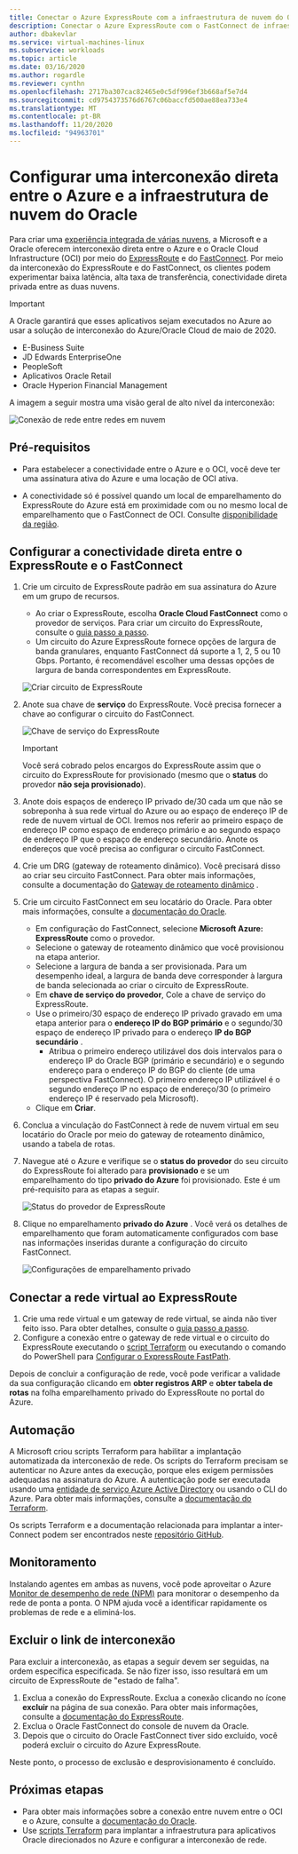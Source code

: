 ```yaml
---
title: Conectar o Azure ExpressRoute com a infraestrutura de nuvem do Oracle | Microsoft Docs
description: Conectar o Azure ExpressRoute com o FastConnect de infraestrutura de nuvem da Oracle (OCI) para habilitar soluções de aplicativos Oracle entre nuvem
author: dbakevlar
ms.service: virtual-machines-linux
ms.subservice: workloads
ms.topic: article
ms.date: 03/16/2020
ms.author: rogardle
ms.reviewer: cynthn
ms.openlocfilehash: 2717ba307cac82465e0c5df996ef3b668af5e7d4
ms.sourcegitcommit: cd9754373576d6767c06baccfd500ae88ea733e4
ms.translationtype: MT
ms.contentlocale: pt-BR
ms.lasthandoff: 11/20/2020
ms.locfileid: "94963701"
---
```

# <a name="set-up-a-direct-interconnection-between-azure-and-oracle-cloud-infrastructure"></a>Configurar uma interconexão direta entre o Azure e a infraestrutura de nuvem do Oracle  

Para criar uma [experiência integrada de várias nuvens](oracle-oci-overview.md), a Microsoft e a Oracle oferecem interconexão direta entre o Azure e o Oracle Cloud Infrastructure (OCI) por meio do [ExpressRoute](../../../expressroute/expressroute-introduction.md) e do [FastConnect](https://docs.cloud.oracle.com/iaas/Content/Network/Concepts/fastconnectoverview.htm). Por meio da interconexão do ExpressRoute e do FastConnect, os clientes podem experimentar baixa latência, alta taxa de transferência, conectividade direta privada entre as duas nuvens.

> [!IMPORTANT]
> A Oracle garantirá que esses aplicativos sejam executados no Azure ao usar a solução de interconexão do Azure/Oracle Cloud de maio de 2020.
> * E-Business Suite
> * JD Edwards EnterpriseOne
> * PeopleSoft
> * Aplicativos Oracle Retail
> * Oracle Hyperion Financial Management

A imagem a seguir mostra uma visão geral de alto nível da interconexão:

![Conexão de rede entre redes em nuvem](media/configure-azure-oci-networking/azure-oci-connect.png)

## <a name="prerequisites"></a>Pré-requisitos

* Para estabelecer a conectividade entre o Azure e o OCI, você deve ter uma assinatura ativa do Azure e uma locação de OCI ativa.

* A conectividade só é possível quando um local de emparelhamento do ExpressRoute do Azure está em proximidade com ou no mesmo local de emparelhamento que o FastConnect de OCI. Consulte [disponibilidade da região](oracle-oci-overview.md#region-availability).

## <a name="configure-direct-connectivity-between-expressroute-and-fastconnect"></a>Configurar a conectividade direta entre o ExpressRoute e o FastConnect

1. Crie um circuito de ExpressRoute padrão em sua assinatura do Azure em um grupo de recursos. 
    * Ao criar o ExpressRoute, escolha **Oracle Cloud FastConnect** como o provedor de serviços. Para criar um circuito do ExpressRoute, consulte o [guia passo a passo](../../../expressroute/expressroute-howto-circuit-portal-resource-manager.md).
    * Um circuito do Azure ExpressRoute fornece opções de largura de banda granulares, enquanto FastConnect dá suporte a 1, 2, 5 ou 10 Gbps. Portanto, é recomendável escolher uma dessas opções de largura de banda correspondentes em ExpressRoute.

    ![Criar circuito de ExpressRoute](media/configure-azure-oci-networking/exr-create-new.png)
1. Anote sua chave de **serviço** do ExpressRoute. Você precisa fornecer a chave ao configurar o circuito do FastConnect.

    ![Chave de serviço do ExpressRoute](media/configure-azure-oci-networking/exr-service-key.png)

    > [!IMPORTANT]
    > Você será cobrado pelos encargos do ExpressRoute assim que o circuito do ExpressRoute for provisionado (mesmo que o **status** do provedor **não seja provisionado**).

1. Anote dois espaços de endereço IP privado de/30 cada um que não se sobreponha à sua rede virtual do Azure ou ao espaço de endereço IP de rede de nuvem virtual de OCI. Iremos nos referir ao primeiro espaço de endereço IP como espaço de endereço primário e ao segundo espaço de endereço IP que o espaço de endereço secundário. Anote os endereços que você precisa ao configurar o circuito FastConnect.
1. Crie um DRG (gateway de roteamento dinâmico). Você precisará disso ao criar seu circuito FastConnect. Para obter mais informações, consulte a documentação do [Gateway de roteamento dinâmico](https://docs.cloud.oracle.com/iaas/Content/Network/Tasks/managingDRGs.htm) .
1. Crie um circuito FastConnect em seu locatário do Oracle. Para obter mais informações, consulte a [documentação do Oracle](https://docs.cloud.oracle.com/iaas/Content/Network/Concepts/azure.htm).
  
    * Em configuração do FastConnect, selecione **Microsoft Azure: ExpressRoute** como o provedor.
    * Selecione o gateway de roteamento dinâmico que você provisionou na etapa anterior.
    * Selecione a largura de banda a ser provisionada. Para um desempenho ideal, a largura de banda deve corresponder à largura de banda selecionada ao criar o circuito de ExpressRoute.
    * Em **chave de serviço do provedor**, Cole a chave de serviço do ExpressRoute.
    * Use o primeiro/30 espaço de endereço IP privado gravado em uma etapa anterior para o **endereço IP do BGP primário** e o segundo/30 espaço de endereço IP privado para o endereço **IP do BGP secundário** .
        * Atribua o primeiro endereço utilizável dos dois intervalos para o endereço IP do Oracle BGP (primário e secundário) e o segundo endereço para o endereço IP do BGP do cliente (de uma perspectiva FastConnect). O primeiro endereço IP utilizável é o segundo endereço IP no espaço de endereço/30 (o primeiro endereço IP é reservado pela Microsoft).
    * Clique em **Criar**.
1. Conclua a vinculação do FastConnect à rede de nuvem virtual em seu locatário do Oracle por meio do gateway de roteamento dinâmico, usando a tabela de rotas.
1. Navegue até o Azure e verifique se o **status do provedor** do seu circuito do ExpressRoute foi alterado para **provisionado** e se um emparelhamento do tipo **privado do Azure** foi provisionado. Este é um pré-requisito para as etapas a seguir.

    ![Status do provedor de ExpressRoute](media/configure-azure-oci-networking/exr-provider-status.png)
1. Clique no emparelhamento **privado do Azure** . Você verá os detalhes de emparelhamento que foram automaticamente configurados com base nas informações inseridas durante a configuração do circuito FastConnect.

    ![Configurações de emparelhamento privado](media/configure-azure-oci-networking/exr-private-peering.png)

## <a name="connect-virtual-network-to-expressroute"></a>Conectar a rede virtual ao ExpressRoute

1. Crie uma rede virtual e um gateway de rede virtual, se ainda não tiver feito isso. Para obter detalhes, consulte o [guia passo a passo](../../../expressroute/expressroute-howto-add-gateway-portal-resource-manager.md).
1. Configure a conexão entre o gateway de rede virtual e o circuito do ExpressRoute executando o [script Terraform](https://github.com/microsoft/azure-oracle/tree/master/InterConnect-2) ou executando o comando do PowerShell para [Configurar o ExpressRoute FastPath](../../../expressroute/expressroute-howto-linkvnet-arm.md#configure-expressroute-fastpath).

Depois de concluir a configuração de rede, você pode verificar a validade da sua configuração clicando em **obter registros ARP** e **obter tabela de rotas** na folha emparelhamento privado do ExpressRoute no portal do Azure.

## <a name="automation"></a>Automação

A Microsoft criou scripts Terraform para habilitar a implantação automatizada da interconexão de rede. Os scripts do Terraform precisam se autenticar no Azure antes da execução, porque eles exigem permissões adequadas na assinatura do Azure. A autenticação pode ser executada usando uma [entidade de serviço Azure Active Directory](../../../active-directory/develop/app-objects-and-service-principals.md#service-principal-object) ou usando o CLI do Azure. Para obter mais informações, consulte a [documentação do Terraform](https://www.terraform.io/docs/providers/azurerm/auth/azure_cli.html).

Os scripts Terraform e a documentação relacionada para implantar a inter-Connect podem ser encontrados neste [repositório GitHub](https://aka.ms/azureociinterconnecttf).

## <a name="monitoring"></a>Monitoramento

Instalando agentes em ambas as nuvens, você pode aproveitar o Azure [Monitor de desempenho de rede (NPM)](../../../expressroute/how-to-npm.md) para monitorar o desempenho da rede de ponta a ponta. O NPM ajuda você a identificar rapidamente os problemas de rede e a eliminá-los.

## <a name="delete-the-interconnect-link"></a>Excluir o link de interconexão

Para excluir a interconexão, as etapas a seguir devem ser seguidas, na ordem específica especificada. Se não fizer isso, isso resultará em um circuito de ExpressRoute de "estado de falha".

1. Exclua a conexão do ExpressRoute. Exclua a conexão clicando no ícone **excluir** na página de sua conexão. Para obter mais informações, consulte a [documentação do ExpressRoute](../../../expressroute/expressroute-howto-linkvnet-portal-resource-manager.md#clean-up-resources).
1. Exclua o Oracle FastConnect do console de nuvem da Oracle.
1. Depois que o circuito do Oracle FastConnect tiver sido excluído, você poderá excluir o circuito do Azure ExpressRoute.

Neste ponto, o processo de exclusão e desprovisionamento é concluído.

## <a name="next-steps"></a>Próximas etapas

* Para obter mais informações sobre a conexão entre nuvem entre o OCI e o Azure, consulte a [documentação do Oracle](https://docs.cloud.oracle.com/iaas/Content/Network/Concepts/azure.htm).
* Use [scripts Terraform](https://aka.ms/azureociinterconnecttf) para implantar a infraestrutura para aplicativos Oracle direcionados no Azure e configurar a interconexão de rede. 
